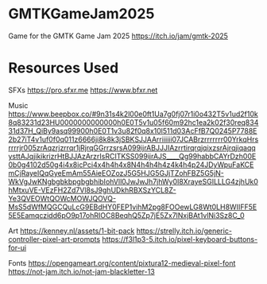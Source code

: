 # GMTKGameJam2025
Game for the GMTK Game Jam 2025 https://itch.io/jam/gmtk-2025

# Resources Used
SFXs
https://pro.sfxr.me
https://www.bfxr.net

Music
https://www.beepbox.co/#9n31s4k2l00e0ft1Ua7g0fj07r1i0o432T5v1ud2f10k8q83231d23HU0000000000000h0E0T5v1u05f60m92hc1ea2k02f30req83431d37H_QiBy9asq99900h0E0T1v3u82f0q8x10l511d03AcFfB7Q0245P7788E2b27iT4v1uf0f0q011z6666ji8k8k3jSBKSJJAArriiiiii07JCABrzrrrrrrr00YrkqHrsrrrrjr005zrAqzrjzrrqr1jRjrqGGrrzsrsA099ijrABJJJIAzrrtirqrqjqixzsrAjrqjiqaqqysttAJqjikikrizrHtBJJAzArzrIsRCITKSS099ijrAJS____Qg99habbCAYrDzh00E0b0g4102d50g4i4x8icPci4x4h4h4x8N4h4h4h4z4k4h4p24JDyWpuFaKCEmCjRayeIQqGyeEmAm55AieEOZozJ5G5HJG5GJjTZohFBZ5G5jN-WkVgJwKNgbgbkbpgbgbhibIohVll0JwJwJh7jhWy0I8XrayeSGILLLG4zjhUk0hMtxuVE-VEzFH2Zd7Vl8sJ9ghUDkhRBXSzYCL8Z-Ye3QVEOWtQOWcMOWJQOVQ-MsS5dWfMQGCQuLcG9EBdHY0FEP1vihM2pg8FOOewLG8Wt0LH8WIIFF5E5E5Eamqczidd6pO9p17ohRIOC8BeqhQ5Zp7jE5Zx7lNxjBAt1vlNi3Sz8C_0

Art
https://kenney.nl/assets/1-bit-pack
https://strelly.itch.io/generic-controller-pixel-art-prompts
https://f3l1p3-5.itch.io/pixel-keyboard-buttons-for-ui

Fonts
https://opengameart.org/content/pixtura12-medieval-pixel-font
https://not-jam.itch.io/not-jam-blackletter-13